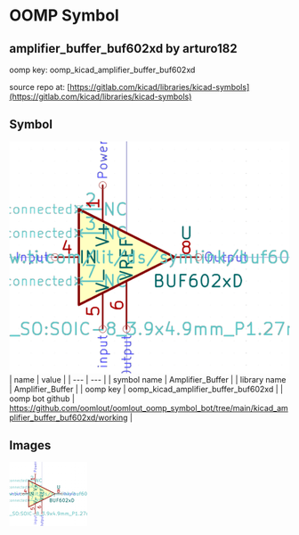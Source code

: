 # OOMP Symbol  
## amplifier_buffer_buf602xd  by arturo182  
  
oomp key: oomp_kicad_amplifier_buffer_buf602xd  
  
source repo at: [https://gitlab.com/kicad/libraries/kicad-symbols](https://gitlab.com/kicad/libraries/kicad-symbols)  
## Symbol  
  
[![working.png](working_600.png)](working.png)  
| name | value | 
| --- | --- | 
| symbol name | Amplifier_Buffer | 
| library name | Amplifier_Buffer | 
| oomp key | oomp_kicad_amplifier_buffer_buf602xd | 
| oomp bot github | https://github.com/oomlout/oomlout_oomp_symbol_bot/tree/main/kicad_amplifier_buffer_buf602xd/working | 
## Images  
  
[![working.png](working_140.png)](working.png)  
